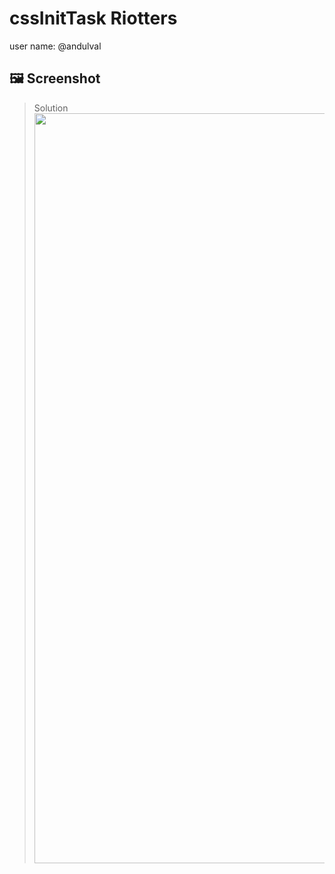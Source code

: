# cssInitTask Riotters
user name: @andulval
## 🖼️ Screenshot
>Solution
><img src="https://res.cloudinary.com/ddlzbo6ut/image/upload/v1693692280/github%20screenshots/flow2code/initTaskCSS_ic5qfi.png" width="1200">
